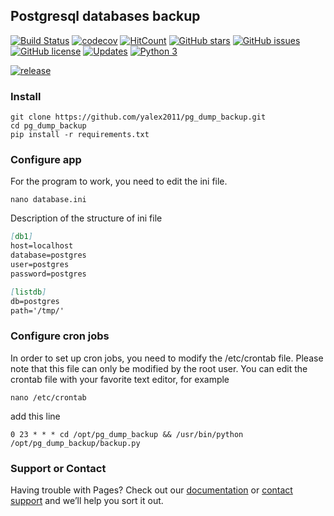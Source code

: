 ## Postgresql databases backup
[![Build Status](https://travis-ci.org/yalex2011/pg_dump_backup.svg?branch=master)](https://travis-ci.org/yalex2011/pg_dump_backup) [![codecov](https://codecov.io/gh/yalex2011/pg_dump_backup/branch/master/graph/badge.svg)](https://codecov.io/gh/yalex2011/pg_dump_backup) [![HitCount](http://hits.dwyl.io/yalex2011/https://github.com/yalex2011/pg_dump_backup.svg)](http://hits.dwyl.io/yalex2011/https://github.com/yalex2011/pg_dump_backup) [![GitHub stars](https://img.shields.io/github/stars/yalex2011/pg_dump_backup.svg)](https://github.com/yalex2011/pg_dump_backup/stargazers) [![GitHub issues](https://img.shields.io/github/issues/yalex2011/pg_dump_backup.svg)](https://github.com/yalex2011/pg_dump_backup/issues) [![GitHub license](https://img.shields.io/github/license/yalex2011/pg_dump_backup.svg)](https://github.com/yalex2011/pg_dump_backup/blob/master/LICENSE) [![Updates](https://pyup.io/repos/github/yalex2011/pg_dump_backup/shield.svg)](https://pyup.io/repos/github/yalex2011/pg_dump_backup/) [![Python 3](https://pyup.io/repos/github/yalex2011/pg_dump_backup/python-3-shield.svg)](https://pyup.io/repos/github/yalex2011/pg_dump_backup/)

[![release](http://github-release-version.herokuapp.com/github/allure-framework/allure-core/release.svg?style=flat)](https://github.com/yalex2011/pg_dump_backup/releases/latest)

### Install
```
git clone https://github.com/yalex2011/pg_dump_backup.git
cd pg_dump_backup
pip install -r requirements.txt
```

### Configure app
For the program to work, you need to edit the ini file.
```
nano database.ini
```
Description of the structure of ini file

```markdown
[db1]
host=localhost
database=postgres
user=postgres
password=postgres

[listdb]
db=postgres
path='/tmp/'
```

### Configure cron jobs

In order to set up cron jobs, you need to modify the /etc/crontab file. Please note that this file can only be modified by the root user.
You can edit the crontab file with your favorite text editor, for example
```
nano /etc/crontab
```

add this line
```
0 23 * * * cd /opt/pg_dump_backup && /usr/bin/python /opt/pg_dump_backup/backup.py
```

### Support or Contact

Having trouble with Pages? Check out our [documentation](https://help.github.com/categories/github-pages-basics/) or [contact support](https://github.com/contact) and we’ll help you sort it out.
